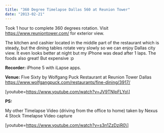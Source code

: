 ```yaml
---
title: "360 Degree Timelapse Dallas 560 at Reunion Tower"
date: "2013-02-21"
---
```


Took 1 hour to complete 360 degrees rotation. Visit https://www.reuniontower.com/ for exterior view.

The kitchen and cashier located in the middle part of the restaurant which is steady, but the dining tables rotate very slowly so we can enjoy Dallas city view. It even looks better at night but my iPhone was dead after 1 laps. The foods also great! But expensive :p

**Recorder:** iPhone 5 with iLapse apps.

**Venue:** Five Sixty by Wolfgang Puck Restaurant at Reunion Tower Dallas https://www.wolfgangpuck.com/restaurants/fine-dining/3917/

\[youtube=https://www.youtube.com/watch?v=JV9TNlpFLYo\]

**PS:**

My other Timelapse Video (driving from the office to home) taken by Nexus 4 Stock Timelapse Video capture

\[youtube=https://www.youtube.com/watch?v=s3n1ZzDziR0\]
